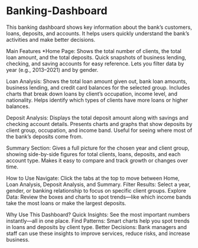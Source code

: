 # Banking-Dashboard
This banking dashboard shows key information about the bank’s customers, loans, deposits, and accounts. It helps users quickly understand the bank’s activities and make better decisions.

Main Features
*Home Page:
Shows the total number of clients, the total loan amount, and the total deposits.
Quick snapshots of business lending, checking, and saving accounts for easy reference.
Lets you filter data by year (e.g., 2013–2021) and by gender.

Loan Analysis:
Shows the total loan amount given out, bank loan amounts, business lending, and credit card balances for the selected group.
Includes charts that break down loans by client’s occupation, income level, and nationality.
Helps identify which types of clients have more loans or higher balances.

Deposit Analysis:
Displays the total deposit amount along with savings and checking account details.
Presents charts and graphs that show deposits by client group, occupation, and income band.
Useful for seeing where most of the bank’s deposits come from.

Summary Section:
Gives a full picture for the chosen year and client group, showing side-by-side figures for total clients, loans, deposits, and each account type.
Makes it easy to compare and track growth or changes over time.

How to Use
Navigate: Click the tabs at the top to move between Home, Loan Analysis, Deposit Analysis, and Summary.
Filter Results: Select a year, gender, or banking relationship to focus on specific client groups.
Explore Data: Review the boxes and charts to spot trends—like which income bands take the most loans or make the largest deposits.

Why Use This Dashboard?
Quick Insights: See the most important numbers instantly—all in one place.
Find Patterns: Smart charts help you spot trends in loans and deposits by client type.
Better Decisions: Bank managers and staff can use these insights to improve services, reduce risks, and increase business.
